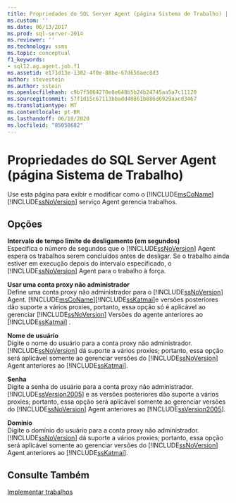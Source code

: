 ```yaml
---
title: Propriedades do SQL Server Agent (página Sistema de Trabalho) | Microsoft Docs
ms.custom: ''
ms.date: 06/13/2017
ms.prod: sql-server-2014
ms.reviewer: ''
ms.technology: ssms
ms.topic: conceptual
f1_keywords:
- sql12.ag.agent.job.f1
ms.assetid: e171d13e-1302-4f0e-88be-67d656aec8d3
author: stevestein
ms.author: sstein
ms.openlocfilehash: c9b7f5064270e8e648b5b24b24745aa5a7c11120
ms.sourcegitcommit: 57f1d15c67113bbadd40861b886d6929aacd3467
ms.translationtype: MT
ms.contentlocale: pt-BR
ms.lasthandoff: 06/18/2020
ms.locfileid: "85058682"
---
```

# <a name="sql-server-agent-properties-job-system-page"></a>Propriedades do SQL Server Agent (página Sistema de Trabalho)
  Use esta página para exibir e modificar como o [!INCLUDE[msCoName](../../includes/msconame-md.md)] [!INCLUDE[ssNoVersion](../../includes/ssnoversion-md.md)] serviço Agent gerencia trabalhos.  
  
## <a name="options"></a>Opções  
 **Intervalo de tempo limite de desligamento (em segundos)**  
 Especifica o número de segundos que o [!INCLUDE[ssNoVersion](../../includes/ssnoversion-md.md)] Agent espera os trabalhos serem concluídos antes de desligar. Se o trabalho ainda estiver em execução depois do intervalo especificado, o [!INCLUDE[ssNoVersion](../../includes/ssnoversion-md.md)] Agent para o trabalho à força.  
  
 **Usar uma conta proxy não administrador**  
 Define uma conta proxy não administrador para o [!INCLUDE[ssNoVersion](../../includes/ssnoversion-md.md)] Agent. [!INCLUDE[msCoName](../../includes/msconame-md.md)][!INCLUDE[ssKatmai](../../includes/sskatmai-md.md)]e versões posteriores dão suporte a vários proxies, portanto, essa opção só é aplicável ao gerenciar [!INCLUDE[ssNoVersion](../../includes/ssnoversion-md.md)] Versões do agente anteriores ao [!INCLUDE[ssKatmai](../../includes/sskatmai-md.md)] .  
  
 **Nome de usuário**  
 Digite o nome do usuário para a conta proxy não administrador. [!INCLUDE[ssNoVersion](../../includes/ssnoversion-md.md)] dá suporte a vários proxies; portanto, essa opção será aplicável somente ao gerenciar versões do [!INCLUDE[ssNoVersion](../../includes/ssnoversion-md.md)] Agent anteriores ao [!INCLUDE[ssKatmai](../../includes/sskatmai-md.md)].  
  
 **Senha**  
 Digite a senha do usuário para a conta proxy não administrador. [!INCLUDE[ssVersion2005](../../includes/ssversion2005-md.md)] e as versões posteriores dão suporte a vários proxies; portanto, essa opção será aplicável somente ao gerenciar versões do [!INCLUDE[ssNoVersion](../../includes/ssnoversion-md.md)] Agent anteriores ao [!INCLUDE[ssVersion2005](../../includes/ssversion2005-md.md)].  
  
 **Domínio**  
 Digite o domínio do usuário para a conta proxy não administrador. [!INCLUDE[ssNoVersion](../../includes/ssnoversion-md.md)] dá suporte a vários proxies; portanto, essa opção será aplicável somente ao gerenciar versões do [!INCLUDE[ssNoVersion](../../includes/ssnoversion-md.md)] Agent anteriores ao [!INCLUDE[ssKatmai](../../includes/sskatmai-md.md)].  
  
## <a name="see-also"></a>Consulte Também  
 [Implementar trabalhos](implement-jobs.md)  
  
  
